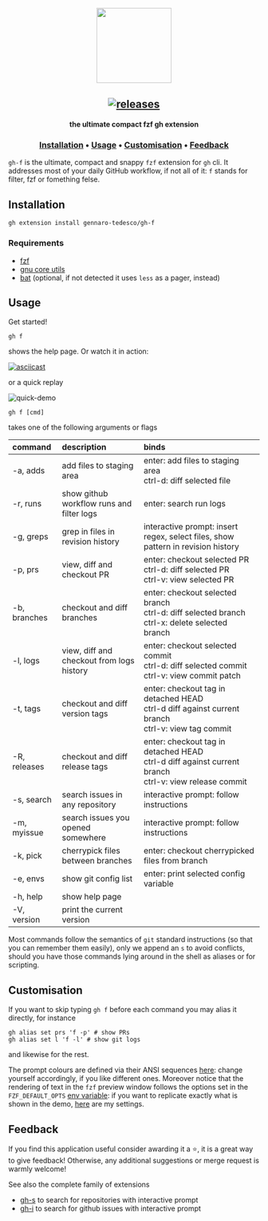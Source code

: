 <h1 align="center">
  <br>
  <img width="150" height="150" src="gh-f-logo.png">
  <br>
</h1>

<h2 align="center">
  <a href="https://github.com/gennaro-tedesco/gh-f/releases">
    <img alt="releases" src="https://img.shields.io/github/release/gennaro-tedesco/gh-f?color=2aa198&style=for-the-badge"/>
  </a>
</h2>

<h4 align="center">the ultimate compact fzf gh extension</h4>
<h3 align="center">
  <a href="#Installation">Installation</a> •
  <a href="#Usage">Usage</a> •
  <a href="#Customisation">Customisation</a> •
  <a href="#Feedback">Feedback</a>
</h3>

`gh-f` is the ultimate, compact and snappy `fzf` extension for `gh` cli. It addresses most of your daily GitHub workflow, if not all of it: `f` stands for filter, fzf or fomething felse.

## Installation

```
gh extension install gennaro-tedesco/gh-f
```

### Requirements

- [fzf](https://github.com/junegunn/fzf)
- [gnu core utils](https://www.gnu.org/software/coreutils/)
- [bat](https://github.com/sharkdp/bat) (optional, if not detected it uses `less` as a pager, instead)

## Usage

Get started!

```
gh f
```

shows the help page. Or watch it in action:

[![asciicast](https://asciinema.org/a/EmYMmhOAn0dWAyBYrNqKk5AlR.svg)](https://asciinema.org/a/EmYMmhOAn0dWAyBYrNqKk5AlR)

or a quick replay

![quick-demo](https://user-images.githubusercontent.com/15387611/157561174-d8bcfc81-0d12-4263-aeb9-19ba410ef40a.gif)

```
gh f [cmd]
```

takes one of the following arguments or flags

| command | description | binds |
| :----------- | :---------------------------------------- | :------------------------------------------------------------------------------------------------ |
| -a, adds | add files to staging area | enter: add files to staging area<br>ctrl-d: diff selected file |
| -r, runs | show github workflow runs and filter logs | enter: search run logs |
| -g, greps | grep in files in revision history | interactive prompt: insert regex, select files, show pattern in revision history |
| -p, prs | view, diff and checkout PR | enter: checkout selected PR<br>ctrl-d: diff selected PR<br>ctrl-v: view selected PR |
| -b, branches | checkout and diff branches | enter: checkout selected branch<br>ctrl-d: diff selected branch<br>ctrl-x: delete selected branch |
| -l, logs | view, diff and checkout from logs history | enter: checkout selected commit<br>ctrl-d: diff selected commit<br>ctrl-v: view commit patch |
| -t, tags | checkout and diff version tags | enter: checkout tag in detached HEAD<br>ctrl-d diff against current branch<br>ctrl-v: view tag commit |
| -R, releases | checkout and diff release tags | enter: checkout tag in detached HEAD<br>ctrl-d diff against current branch<br>ctrl-v: view release commit |
| -s, search | search issues in any repository | interactive prompt: follow instructions |
| -m, myissue | search issues you opened somewhere | interactive prompt: follow instructions |
| -k, pick | cherrypick files between branches | enter: checkout cherrypicked files from branch |
| -e, envs | show git config list | enter: print selected config variable |
| -h, help | show help page |
| -V, version | print the current version |

Most commands follow the semantics of `git` standard instructions (so that you can remember them easily), only we append an `s` to avoid conflicts, should you have those commands lying around in the shell as aliases or for scripting.

## Customisation

If you want to skip typing `gh f` before each command you may alias it directly, for instance

```
gh alias set prs 'f -p' # show PRs
gh alias set l 'f -l' # show git logs
```

and likewise for the rest.

The prompt colours are defined via their ANSI sequences [here](https://github.com/gennaro-tedesco/gh-f/blob/37157bb30c2bceb99a5c9d6d199c543ce347690f/gh-f#L6-L9): change yourself accordingly, if you like different ones. Moreover notice that the rendering of text in the `fzf` preview window follows the options set in the `FZF_DEFAULT_OPTS` [env variable](https://github.com/junegunn/fzf#environment-variables): if you want to replicate exactly what is shown in the demo, [here](https://github.com/gennaro-tedesco/dotfiles/blob/132eeec7d9573ca3ccd47a078d19029b75010b2b/zsh/zshrc#L43) are my settings.

## Feedback

If you find this application useful consider awarding it a ⭐, it is a great way to give feedback! Otherwise, any additional suggestions or merge request is warmly welcome!

See also the complete family of extensions

- [gh-s](https://github.com/gennaro-tedesco/gh-s) to search for repositories with interactive prompt
- [gh-i](https://github.com/gennaro-tedesco/gh-i) to search for github issues with interactive prompt
